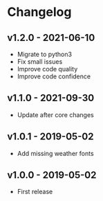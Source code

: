 # Changelog

## v1.2.0 - 2021-06-10

* Migrate to python3
* Fix small issues
* Improve code quality
* Improve code confidence

## v1.1.0 - 2021-09-30

* Update after core changes

## v1.0.1 - 2019-05-02

* Add missing weather fonts

## v1.0.0 - 2019-05-02

* First release


